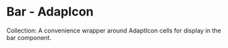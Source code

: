 # Bar - AdapIcon

Collection:  A convenience wrapper around AdaptIcon cells for display in the bar component.